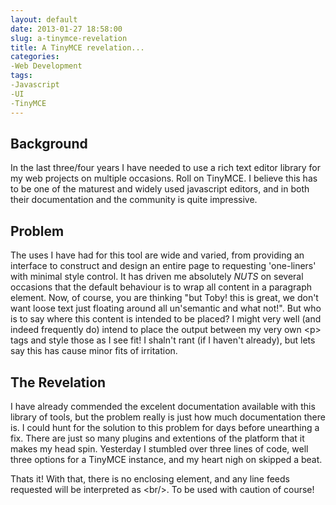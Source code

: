 ```yaml
---
layout: default
date: 2013-01-27 18:58:00
slug: a-tinymce-revelation
title: A TinyMCE revelation...
categories:
-Web Development
tags:
-Javascript
-UI
-TinyMCE
---
```


Background
---

In the last three/four years I have needed to use a rich text editor library for my web projects on multiple occasions. Roll on TinyMCE. I believe this has to be one of the maturest and widely used javascript editors, and in both their documentation and the community is quite impressive.

Problem
---
The uses I have had for this tool are wide and varied, from providing an interface to construct and design an entire page to requesting 'one-liners' with minimal style control. It has driven me absolutely _NUTS_ on several occasions that the default behaviour is to wrap all content in a paragraph element. Now, of course, you are thinking "but Toby! this is great, we don't want loose text just floating around all un'semantic and what not!". But who is to say where this content is intended to be placed? I might very well (and indeed frequently do) intend to place the output between my very own &lt;p&gt; tags and style those as I see fit! I shaln't rant (if I haven't already), but lets say this has cause minor fits of irritation.

The Revelation
---
I have already commended the excelent documentation available with this library of tools, but the problem really is just how much documentation there is. I could hunt for the solution to this problem for days before unearthing a fix. There are just so many plugins and extentions of the platform that it makes my head spin.
Yesterday I stumbled over three lines of code, well three options for a TinyMCE instance, and my heart nigh on skipped a beat.


Thats it! With that, there is no enclosing element, and any line feeds requested will be interpreted as &lt;br/&gt;. To be used with caution of course!
